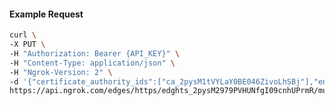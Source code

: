 <!-- Code generated for API Clients. DO NOT EDIT. -->

#### Example Request

```bash
curl \
-X PUT \
-H "Authorization: Bearer {API_KEY}" \
-H "Content-Type: application/json" \
-H "Ngrok-Version: 2" \
-d '{"certificate_authority_ids":["ca_2pysM1tVYLaY0BE046ZivoLhSBj"],"enabled":true}' \
https://api.ngrok.com/edges/https/edghts_2pysM2979PVHUNfgI09cnhUPrmR/mutual_tls
```
